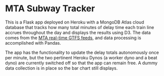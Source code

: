 # MTA Subway Tracker

This is a Flask app deployed on Heroku with a MongoDB Atlas cloud database that tracks how many total minutes of delay time each train line accrues throughout the day and displays the results using D3. The data comes from the [MTA real-time GTFS feeds](http://datamine.mta.info), and data processing is accomplished with Pandas.

The app has the functionality to update the delay totals autonomously once per minute, but the two pertinent Heroku Dynos (a worker dyno and a beat dyno) are currently switched off so that the app can remain free. A dummy data collection is in place so the bar chart still displays.
